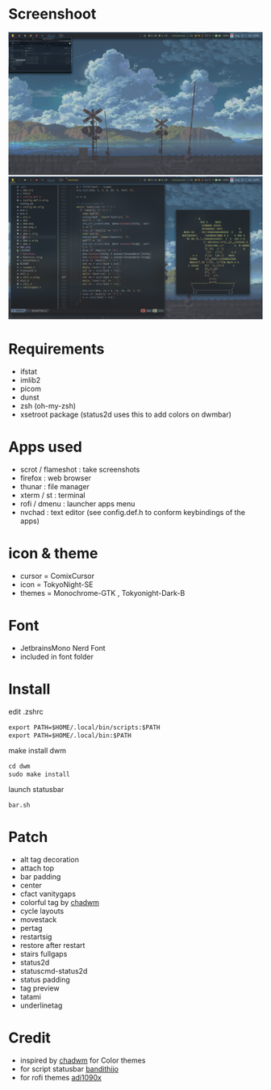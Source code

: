 # Screenshoot
<img src="https://github.com/yuraa-id/dwm/blob/main/screenshot/Screenshot_2023-08-22_14-33-17.png">
<img src="https://github.com/yuraa-id/dwm/blob/main/screenshot/Screenshot_2023-08-22_14-16-53.png">

# Requirements
- ifstat
- imlib2 
- picom
- dunst
- zsh (oh-my-zsh)
- xsetroot package (status2d uses this to add colors on dwmbar)

# Apps used
- scrot / flameshot : take screenshots
- firefox           : web browser
- thunar            : file manager
- xterm / st        : terminal
- rofi / dmenu      : launcher apps menu
- nvchad            : text editor
  (see config.def.h to conform keybindings of the apps)

# icon & theme
- cursor = ComixCursor
- icon   = TokyoNight-SE
- themes = Monochrome-GTK , Tokyonight-Dark-B

# Font
- JetbrainsMono Nerd Font
- included in font folder

# Install 
  edit .zshrc
```
export PATH=$HOME/.local/bin/scripts:$PATH
export PATH=$HOME/.local/bin:$PATH
```
 make install dwm
```
cd dwm
sudo make install
```
  launch statusbar
```
bar.sh
```

# Patch
- alt tag decoration
- attach top
- bar padding
- center
- cfact vanitygaps
- colorful tag by [chadwm](https://github.com/siduck/chadwm)
- cycle layouts
- movestack
- pertag
- restartsig
- restore after restart
- stairs fullgaps
- status2d
- statuscmd-status2d
- status padding
- tag preview
- tatami
- underlinetag

# Credit
- inspired by [chadwm](https://github.com/siduck/chadwm) for Color themes
- for script statusbar [bandithijo](https://bandithijo.dev/)
- for rofi themes [adi1090x](https://github.com/adi1090x/rofi/tree/master)
